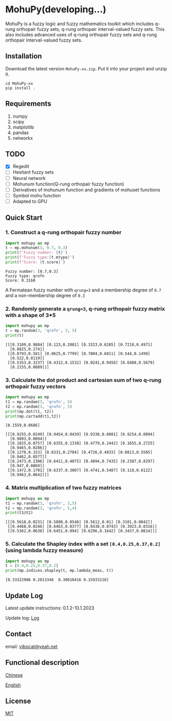 # MohuPy(developing...)

MohuPy is a fuzzy logic and fuzzy mathematics toolkit which includes q-rung orthopair 
fuzzy sets, q-rung orthopair interval-valued fuzzy sets.
This also includes advanced uses of q-rung orthopair 
fuzzy sets and q-rung orthopair interval-valued fuzzy sets.

## Installation

Download the latest version `MohuPy-xx.zip`. Put it into your project and unzip it.
```shell
cd MohuPy-xx
pip install .
```

## Requirements

1. numpy
2. scipy
3. matplotlib
4. pandas
5. networkx

## TODO

 - [x] Regedit
 - [ ] Hesitant fuzzy sets
 - [ ] Neural network
 - [ ] Mohunum function(Q-rung orthopair fuzzy function)
 - [ ] Derivatives of mohunum function and gradients of mohuset functions 
 - [ ] Symbol mohu function
 - [ ] Adapted to GPU

## Quick Start

### 1. Construct a q-rung orthopair fuzzy number
```python
import mohupy as mp
t = mp.mohunum(3, 0.7, 0.3)
print(f'Fuzzy number: {t}')
print(f'Fuzzy type:{t.mtype}')
print(f'Score: {t.score}')
```
```
Fuzzy number: [0.7,0.3]
Fuzzy type: qrofn
Score: 0.3160 
```
A Fermatean fuzzy number with `qrung=3` and a membership degree of `0.7` and a non-membership degree of `0.3`

### 2. Randomly generate a `qrung=3`, q-rung orthopair fuzzy matrix with a shape of 3*5
```python
import mohupy as mp
t = mp.random(3, 'qrofn', 3, 5)
print(t)
```
```
[[[0.3109,0.9884] [0.123,0.2081] [0.3323,0.6285] [0.7218,0.4971]
  [0.8825,0.274]]
 [[0.0793,0.581] [0.0625,0.7799] [0.7804,0.6011] [0.544,0.1499]
  [0.522,0.0119]]
 [[0.5353,0.3237] [0.4312,0.1532] [0.0241,0.9458] [0.6488,0.5679]
  [0.2155,0.0089]]]
```

### 3. Calculate the dot product and cartesian sum of two q-rung orthopair fuzzy vectors
```python
import mohupy as mp
t1 = mp.random(3, 'qrofn', 5)
t2 = mp.random(3, 'qrofn', 5)
print(mp.dot(t1, t2))
print(mp.cartadd(t1,t2))
```
```
[0.1559,0.0686]

[[[0.9255,0.0249] [0.9454,0.0439] [0.9338,0.0801] [0.9254,0.0894]
  [0.9893,0.0094]]
 [[0.1825,0.0757] [0.6355,0.1338] [0.4779,0.2442] [0.1655,0.2725]
  [0.9465,0.0286]]
 [[0.1278,0.153] [0.6331,0.2704] [0.4726,0.4933] [0.0813,0.5505]
  [0.9462,0.0577]]
 [[0.2473,0.2306] [0.6411,0.4075] [0.4894,0.7435] [0.2387,0.8297]
  [0.947,0.0869]]
 [[0.1472,0.1701] [0.6337,0.3007] [0.4741,0.5487] [0.118,0.6122]
  [0.9463,0.0642]]]
```

### 4. Matrix multiplication of two fuzzy matrices
```python
import mohupy as mp
t1 = mp.random(3, 'qrofn', 3,5)
t2 = mp.random(3, 'qrofn', 5,4)
print(t1@t2)
```
```
[[[0.5618,0.0231] [0.5808,0.0546] [0.5612,0.01] [0.3101,0.0042]]
 [[0.4468,0.0246] [0.6463,0.0377] [0.6438,0.0743] [0.3923,0.0316]]
 [[0.5362,0.0638] [0.6451,0.094] [0.6296,0.1642] [0.3437,0.0814]]]
```

### 5. Calculate the Shapley index with a set `[0.4,0.25,0.37,0.2]` (using lambda fuzzy measure)
```python
import mohupy as mp
t = [0.4,0.25,0.37,0.2]
print(mp.indices.shapley(t, mp.lambda_meas, t))
```
```
[0.33322906 0.2013346  0.30610416 0.15933218]
```

## Update Log
Latest update instructions: 0.1.2-10.1.2023


Update log: [Log](update.md)

## Contact

email: yibocat@yeah.net

## Functional description

[Chinese](docs/description(Chinese).md)

[English](docs/description(English).md)

## License
[MIT](LICENSE)